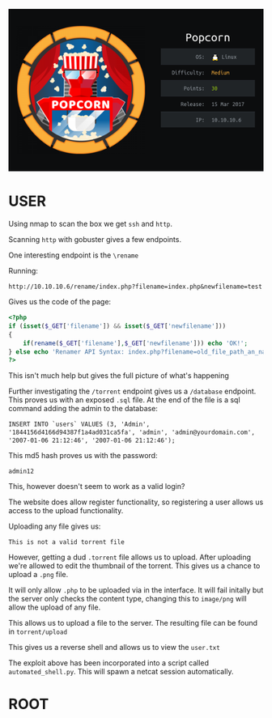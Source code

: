 ![](./logo.png)

# USER

Using nmap to scan the box we get `ssh` and `http`. 

Scanning `http` with gobuster gives a few endpoints.

One interesting endpoint is the `\rename`

Running:
```
http://10.10.10.6/rename/index.php?filename=index.php&newfilename=test
```

Gives us the code of the page:

```php
<?php
if (isset($_GET['filename']) && isset($_GET['newfilename']))
{
	if(rename($_GET['filename'],$_GET['newfilename'])) echo 'OK!';
} else echo 'Renamer API Syntax: index.php?filename=old_file_path_an_name&newfilename=new_file_path_and_name';
?>
```

This isn't much help but gives the full picture of what's happening


Further investigating the `/torrent` endpoint gives us a `/database` endpoint. This proves us with an exposed `.sql` file. At the end of the file is a sql command adding the admin to the database:

```
INSERT INTO `users` VALUES (3, 'Admin', '1844156d4166d94387f1a4ad031ca5fa', 'admin', 'admin@yourdomain.com', '2007-01-06 21:12:46', '2007-01-06 21:12:46');
```

This md5 hash proves us with the password:

```
admin12
```

This, however doesn't seem to work as a valid login?

The website does allow register functionality, so registering a user allows us access to the upload functionality.

Uploading any file gives us:

```
This is not a valid torrent file
```

However, getting a dud `.torrent` file allows us to upload. After uploading we're allowed to edit the thumbnail of the torrent. This gives us a chance to upload a `.png` file. 

It will only allow `.php` to be uploaded via in the interface. It will fail initally but the server only checks the content type, changing this to `image/png` will allow the upload of any file. 

This allows us to upload a file to the server. The resulting file can be found in `torrent/upload`

This gives us a reverse shell and allows us to view the `user.txt`

The exploit above has been incorporated into a script called `automated_shell.py`. This will spawn a netcat session automatically. 

# ROOT